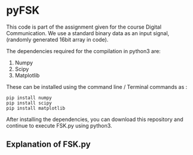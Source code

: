 # pyFSK
This code is part of the assignment given for the course Digital Communication.
We use a standard binary data as an input signal, (randomly generated 16bit array in code).

The dependencies required for the compilation in python3 are:
1. Numpy 
2. Scipy
3. Matplotlib

These can be installed using the command line / Terminal commands as :
```
pip install numpy
pip install scipy
pip install matplotlib
```
After installing the dependencies, you can download this repository and continue to execute FSK.py using python3.
## Explanation of FSK.py
